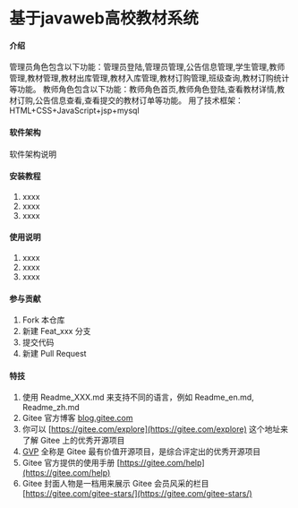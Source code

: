 # 基于javaweb高校教材系统

#### 介绍
管理员角色包含以下功能：管理员登陆,管理员管理,公告信息管理,学生管理,教师管理,教材管理,教材出库管理,教材入库管理,教材订购管理,班级查询,教材订购统计等功能。
教师角色包含以下功能：教师角色首页,教师角色登陆,查看教材详情,教材订购,公告信息查看,查看提交的教材订单等功能。
用了技术框架： HTML+CSS+JavaScript+jsp+mysql

#### 软件架构
软件架构说明


#### 安装教程

1.  xxxx
2.  xxxx
3.  xxxx

#### 使用说明

1.  xxxx
2.  xxxx
3.  xxxx

#### 参与贡献

1.  Fork 本仓库
2.  新建 Feat_xxx 分支
3.  提交代码
4.  新建 Pull Request


#### 特技

1.  使用 Readme\_XXX.md 来支持不同的语言，例如 Readme\_en.md, Readme\_zh.md
2.  Gitee 官方博客 [blog.gitee.com](https://blog.gitee.com)
3.  你可以 [https://gitee.com/explore](https://gitee.com/explore) 这个地址来了解 Gitee 上的优秀开源项目
4.  [GVP](https://gitee.com/gvp) 全称是 Gitee 最有价值开源项目，是综合评定出的优秀开源项目
5.  Gitee 官方提供的使用手册 [https://gitee.com/help](https://gitee.com/help)
6.  Gitee 封面人物是一档用来展示 Gitee 会员风采的栏目 [https://gitee.com/gitee-stars/](https://gitee.com/gitee-stars/)

